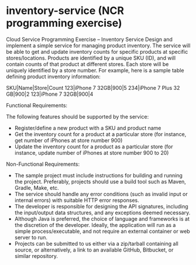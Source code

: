 # inventory-service (NCR programming exercise)

Cloud Service Programming Exercise – Inventory Service
Design and implement a simple service for managing product inventory.  The service will be able to get and update inventory counts for specific products at specific stores/locations.
Products are identified by a unique SKU (ID), and will contain counts of that product at different stores. Each store will be uniquely identified by a store number. For example, here is a sample table defining product inventory information:
 
SKU|Name|Store|Count
123|iPhone 7 32GB|900|5
234|iPhone 7 Plus 32 GB|900|2
123|iPhone 7 32GB|900|4
 
Functional Requirements:

The following features should be supported by the service:
 - Register/define a new product with a SKU and product name
 - Get the inventory count for a product at a particular store (for instance, get number of iPhones at store number 900)
 - Update the inventory count for a product as a particular store (for instance, update number of iPhones at store number 900 to 20)
 
Non-Functional Requirements:
 - The sample project must include instructions for building and running the project.  Preferably, projects should use a build tool such as Maven, Gradle, Make, etc.
 - The service should handle any error conditions (such as invalid input or internal errors) with suitable HTTP error responses. 
 - The developer is responsible for designing the API signatures, including the input/output data structures, and any exceptions deemed necessary.
 - Although Java is preferred, the choice of language and frameworks is at the discretion of the developer.  Ideally, the application will run as a simple process/executable, and not require an external container or web server to run.
 - Projects can be submitted to us either via a zip/tarball containing all source, or alternatively, a link to an available GitHub, Bitbucket, or similar repository.
 
